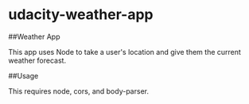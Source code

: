 # udacity-weather-app

##Weather App

This app uses Node to take a user's location and give them the current weather forecast.

##Usage

This requires node, cors, and body-parser.

